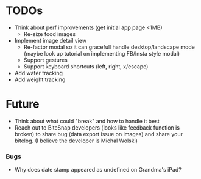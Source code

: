 # TODOs
* Think about perf improvements (get initial app page <1MB)
    * Re-size food images
* Implement image detail view
    * Re-factor modal so it can gracefull handle desktop/landscape mode (maybe look up tutorial on implementing FB/Insta style modal)
    * Support gestures
    * Support keyboard shortcuts (left, right, x/escape)
* Add water tracking
* Add weight tracking

# Future
* Think about what could "break" and how to handle it best
* Reach out to BiteSnap developers (looks like feedback function is broken) to share bug (data export issue on images) and share your bitelog. (I believe the developer is Michal Wolski)

### Bugs
* Why does date stamp appeared as undefined on Grandma's iPad?
